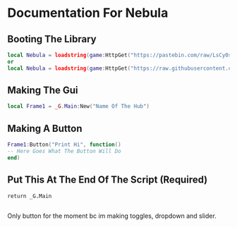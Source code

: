 # Documentation For Nebula
## Booting The Library
```lua
local Nebula = loadstring(game:HttpGet("https://pastebin.com/raw/LsCy0sFq"))()
or
local Nebula = loadstring(game:HttpGet("https://raw.githubusercontent.com/ElDonNadie820/Nebula-Ui-Library/refs/heads/main/Nebula%20Library.lua"))()
```
## Making The Gui
```lua
local Frame1 = _G.Main:New("Name Of The Hub")
```
## Making A Button
```lua
Frame1:Button("Print Hi", function()
-- Here Goes What The Button Will Do
end)
```
## Put This At The End Of The Script (Required)
```
return _G.Main
```
## 
Only button for the moment bc im making toggles, dropdown and slider.
